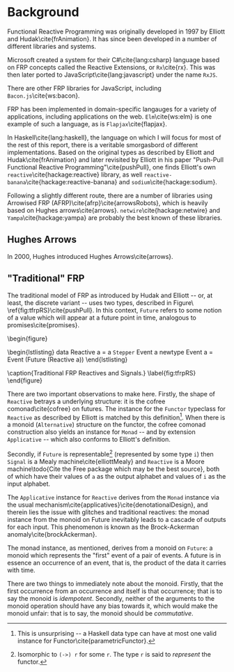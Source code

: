 Background
==========

Functional Reactive Programming was originally developed in
1997 by Elliott and Hudak\cite{frAnimation}. It has since been
developed in a number of different libraries and systems.

Microsoft created a system for their C#\cite{lang:csharp} language
based on FRP concepts called the Reactive Extensions, or `Rx`\cite{rx}.
This was then later ported to JavaScript\cite{lang:javascript} under
the name `RxJS`.

There are other FRP libraries for JavaScript, including
`Bacon.js`\cite{ws:bacon}.

FRP has been implemented in domain-specific langauges for a variety
of applications, including applications on the web. `Elm`\cite{ws:elm}
is one example of such a language, as is `Flapjax`\cite{flapjax}.

In Haskell\cite{lang:haskell}, the language on which I will focus
for most of the rest of this report, there is a veritable smorgasbord
of different implementations. Based on the original types as described
by Elliott and Hudak\cite{frAnimation} and later revisited by Elliott
in his paper "Push-Pull Functional Reactive Programming"\cite{pushPull},
one finds Elliott's own `reactive`\cite{hackage:reactive} library,
as well `reactive-banana`\cite{hackage:reactive-banana} and
`sodium`\cite{hackage:sodium}.

Following a slightly different route, there are a number of libraries
using Arrowised FRP (AFRP)\cite{afrp}\cite{arrowsRobots}, which is
heavily based on Hughes arrows\cite{arrows}.
`netwire`\cite{hackage:netwire} and `Yampa`\cite{hackage:yampa} are
probably the best known of these libraries.

Hughes Arrows
-------------

In 2000, Hughes introduced Hughes Arrows\cite{arrows}. 

"Traditional" FRP
-----------------

The traditional model of FRP as introduced by Hudak and Elliott --
or, at least, the discrete variant -- uses two types, described in
Figure\ \ref{fig:tfrpRS}\cite{pushPull}. In this context, `Future`
refers to some notion of a value which will appear at a future point
in time, analogous to promises\cite{promises}.

\begin{figure}

\begin{lstlisting}
data Reactive a = a `Stepper` Event a
newtype Event a = Event (Future (Reactive a))
\end{lstlisting}

\caption{Traditional FRP Reactives and Signals.}
\label{fig:tfrpRS}
\end{figure}

There are two important observations to make here. Firstly, the
shape of `Reactive` betrays a underlying structure: it is the cofree
comonad\cite{cofree} on futures. The instance for the `Functor`
typeclass for `Reactive` as described by Elliott is matched by this
definition[^par].  When there is a monoid (`Alternative`) structure
on the functor, the cofree comonad construction also yields an
instance for `Monad` -- and by extension `Applicative` -- which
also conforms to Elliott's definition.

[^par]: This is unsurprising -- a Haskell data type can have at most one valid
instance for Functor\cite{parametricFunctor}.

Secondly, if `Future` is representable[^rep] (represented by some
type `i`) then `Signal` is a Mealy machine\cite{elliottMealy} and
`Reactive` is a Moore machine\todo{Cite the Free package which may
be the best source}, both of which have their values of `a` as the
output alphabet and values of `i` as the input alphabet.

[^rep]: Isomorphic to `(->) r` for some `r`. The type `r` is said to *represent*
the functor.

The `Applicative` instance for `Reactive` derives from the `Monad`
instance via the usual
mechanism\cite{applicatives}\cite{denotationalDesign}, and therein
lies the issue with glitches and traditional reactives: the monad
instance from the monoid on Future inevitably leads to a cascade
of outputs for each input. This phenomenon is known as the Brock-Ackerman
anomaly\cite{brockAckerman}.

The monad instance, as mentioned, derives from a monoid on `Future`:
a monoid which represents the "first" event of a pair of events. A future is in
essence an occurrence of an event, that is, the product of the data it carries
with time.

There are two things to immediately note about the monoid. Firstly,
that the first occurrence from an occurrence and itself is that
occurrence; that is to say the monoid is *idempotent*. Secondly,
neither of the arguments to the monoid operation should have any bias towards
it, which would make the monoid unfair: that is to say, the monoid
should be *commutative*.

